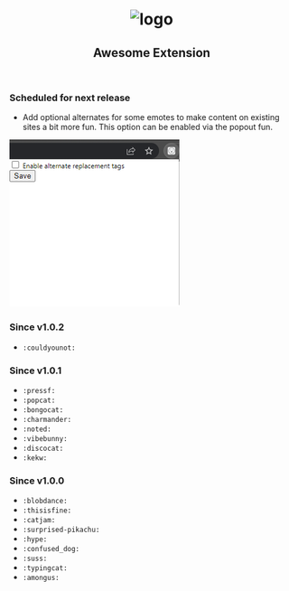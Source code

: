 <div align="center">
    <h1>
        <img src="src/assets/img/icon-128.png" width="158" alt="logo"/>
    </h1>
    <h2>Awesome Extension</h2>
    <div>
        <img src="https://img.shields.io/github/languages/code-size/Daywalkerchen/awesome-extension?style=for-the-badge" alt="" />
        <img src="https://img.shields.io/github/release-date/Daywalkerchen/awesome-extension?style=for-the-badge" alt="" />
        <img src="https://img.shields.io/github/issues/Daywalkerchen/awesome-extension?style=for-the-badge" alt="" />
    </div>
</div>

### Scheduled for next release

- Add optional alternates for some emotes to make content on existing sites a bit more fun. This option can be enabled
  via the popout fun.

<img src="doc/img/popout.png" width="302" alt="img"/>

### Since v1.0.2

- `:couldyounot:`

### Since v1.0.1

- `:pressf:`
- `:popcat:`
- `:bongocat:`
- `:charmander:`
- `:noted:`
- `:vibebunny:`
- `:discocat:`
- `:kekw:`

### Since v1.0.0

- `:blobdance:`
- `:thisisfine:`
- `:catjam:`
- `:surprised-pikachu:`
- `:hype:`
- `:confused_dog:`
- `:suss:`
- `:typingcat:`
- `:amongus:`
